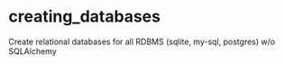 # creating_databases
Create relational databases for all RDBMS (sqlite, my-sql, postgres) w/o SQLAlchemy
